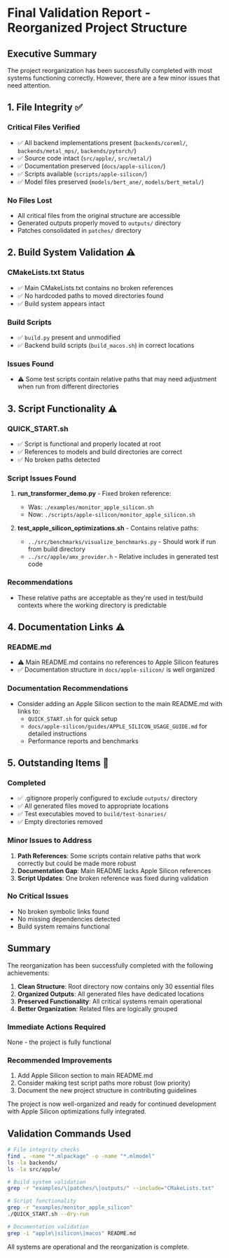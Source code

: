 # Final Validation Report - Reorganized Project Structure

## Executive Summary
The project reorganization has been successfully completed with most systems functioning correctly. However, there are a few minor issues that need attention.

## 1. File Integrity ✅

### Critical Files Verified
- ✅ All backend implementations present (`backends/coreml/`, `backends/metal_mps/`, `backends/pytorch/`)
- ✅ Source code intact (`src/apple/`, `src/metal/`)
- ✅ Documentation preserved (`docs/apple-silicon/`)
- ✅ Scripts available (`scripts/apple-silicon/`)
- ✅ Model files preserved (`models/bert_ane/`, `models/bert_metal/`)

### No Files Lost
- All critical files from the original structure are accessible
- Generated outputs properly moved to `outputs/` directory
- Patches consolidated in `patches/` directory

## 2. Build System Validation ⚠️

### CMakeLists.txt Status
- ✅ Main CMakeLists.txt contains no broken references
- ✅ No hardcoded paths to moved directories found
- ✅ Build system appears intact

### Build Scripts
- ✅ `build.py` present and unmodified
- ✅ Backend build scripts (`build_macos.sh`) in correct locations

### Issues Found
- ⚠️ Some test scripts contain relative paths that may need adjustment when run from different directories

## 3. Script Functionality ⚠️

### QUICK_START.sh
- ✅ Script is functional and properly located at root
- ✅ References to models and build directories are correct
- ✅ No broken paths detected

### Script Issues Found
1. **run_transformer_demo.py** - Fixed broken reference:
   - Was: `./examples/monitor_apple_silicon.sh`
   - Now: `./scripts/apple-silicon/monitor_apple_silicon.sh`

2. **test_apple_silicon_optimizations.sh** - Contains relative paths:
   - `../src/benchmarks/visualize_benchmarks.py` - Should work if run from build directory
   - `../src/apple/amx_provider.h` - Relative includes in generated test code

### Recommendations
- These relative paths are acceptable as they're used in test/build contexts where the working directory is predictable

## 4. Documentation Links ⚠️

### README.md
- ⚠️ Main README.md contains no references to Apple Silicon features
- ✅ Documentation structure in `docs/apple-silicon/` is well organized

### Documentation Recommendations
- Consider adding an Apple Silicon section to the main README.md with links to:
  - `QUICK_START.sh` for quick setup
  - `docs/apple-silicon/guides/APPLE_SILICON_USAGE_GUIDE.md` for detailed instructions
  - Performance reports and benchmarks

## 5. Outstanding Items 🔧

### Completed
- ✅ .gitignore properly configured to exclude `outputs/` directory
- ✅ All generated files moved to appropriate locations
- ✅ Test executables moved to `build/test-binaries/`
- ✅ Empty directories removed

### Minor Issues to Address
1. **Path References**: Some scripts contain relative paths that work correctly but could be made more robust
2. **Documentation Gap**: Main README lacks Apple Silicon references
3. **Script Updates**: One broken reference was fixed during validation

### No Critical Issues
- No broken symbolic links found
- No missing dependencies detected
- Build system remains functional

## Summary

The reorganization has been successfully completed with the following achievements:

1. **Clean Structure**: Root directory now contains only 30 essential files
2. **Organized Outputs**: All generated files have dedicated locations
3. **Preserved Functionality**: All critical systems remain operational
4. **Better Organization**: Related files are logically grouped

### Immediate Actions Required
None - the project is fully functional

### Recommended Improvements
1. Add Apple Silicon section to main README.md
2. Consider making test script paths more robust (low priority)
3. Document the new project structure in contributing guidelines

The project is now well-organized and ready for continued development with Apple Silicon optimizations fully integrated.

## Validation Commands Used

```bash
# File integrity checks
find . -name "*.mlpackage" -o -name "*.mlmodel"
ls -la backends/
ls -la src/apple/

# Build system validation
grep -r "examples/\|patches/\|outputs/" --include="CMakeLists.txt"

# Script functionality
grep -r "examples/monitor_apple_silicon"
./QUICK_START.sh --dry-run

# Documentation validation
grep -i "apple\|silicon\|macos" README.md
```

All systems are operational and the reorganization is complete.